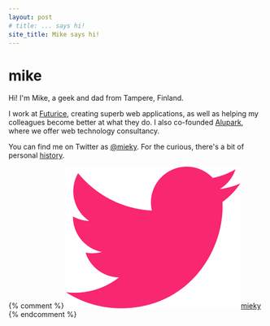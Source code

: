 ```yaml
---
layout: post
# title: ... says hi!
site_title: Mike says hi!
---
```


<h1 class="site-title">mike</h1>

Hi! I'm Mike, a geek and dad from Tampere, Finland.

I work at [Futurice](http://www.futurice.com/), creating superb web applications, as well as helping my colleagues become better at what they do. I also co-founded [Alupark](http://www.alupark.fi/), where we offer web technology consultancy.

You can find me on Twitter as [@mieky](https://twitter.com/mieky). For the curious, there's a bit of personal <a href="/about.html">history</a>.

{% comment %}
<a href="https://twitter.com/mieky">
<img class="twitter-logo" src="images/twitter.svg">mieky</a>
{% endcomment %}
